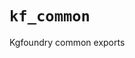 # `kf_common`

Kgfoundry common exports

<!-- START doctoc generated TOC please keep comment here to allow auto update -->
<!-- END doctoc generated TOC please keep comment here to allow auto update -->
<!-- agent:readme v1 sha:d00efba427cbed104ea7b610148a4d1332a7d360 content:3119afb50e33 -->
